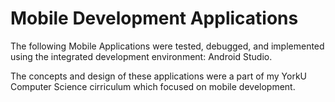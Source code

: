 # Mobile Development Applications

The following Mobile Applications were tested, debugged, and implemented using the integrated development environment: Android Studio.

The concepts and design of these applications were a part of my YorkU Computer Science cirriculum which focused on mobile development. 

